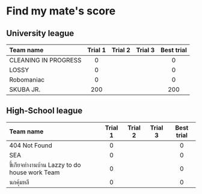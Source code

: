 # Find my mate's score

## University league

|      Team name              |    Trial 1        |     Trial 2     |       Trial 3     |   Best trial       |
|:----------------------------|:-----------------:|:---------------:|:-----------------:|:------------------:|   
|   CLEANING IN PROGRESS      |       0           |                 |                   |         0          |
|   LOSSY                     |       0           |                 |                   |         0          |
|   Robomaniac                |       0           |                 |                   |         0          |
|   SKUBA JR.                 |     200           |                 |                   |       200          |

## High-School league

|      Team name                                |    Trial 1        |     Trial 2     |       Trial 3     |     Best trial      |
|:----------------------------------------------|:-----------------:|:---------------:|:-----------------:|:-------------------:|
|   404 Not Found                               |         0         |                 |                   |          0          | 
|   SEA                                         |         0         |                 |                   |          0          | 
|   ขี้เกียจทำงานบ้าน Lazzy to do house work Team   |         0         |                 |                   |          0          |  
|   นกคุ้มหลี                                      |         0         |                 |                   |          0          | 
